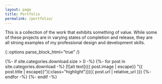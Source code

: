 ```yaml
---
layout: page
title: Portfolio
permalink: /portfolio/
---
```


This is a collection of the work that exhibits something of value. While some of these projects are in varying states of completion and release, they are all strong examples of my professional design and development skills.

{::options parse_block_html="true" /}
<div class="highlights"> 
    {%- if site.categories.download.size > 0 -%} 
    {%- for post in site.categories.download -%}
    [![alt text]({{ post.image | escape}} "{{ post.title | escape}}"){:class="highlight"}]({{ post.url | relative_url }})
    {%- endfor -%}
    {%- endif -%}